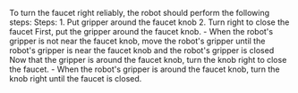 To turn the faucet right reliably, the robot should perform the following steps:
    Steps:  1. Put gripper around the faucet knob  2. Turn right to close the faucet
    First, put the gripper around the faucet knob.
    - When the robot's gripper is not near the faucet knob, move the robot's gripper until the robot's gripper is near the faucet knob and the robot's gripper is closed
    Now that the gripper is around the faucet knob, turn the knob right to close the faucet.
    - When the robot's gripper is around the faucet knob, turn the knob right until the faucet is closed.